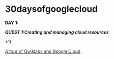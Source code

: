 # 30daysofgooglecloud
**DAY 1:**

***QUEST 1:Creating and managing cloud resources***

*1)

[A tour of Qwiklabs and Google Cloud](https://google.qwiklabs.com/focuses/2794?parent=catalog).

